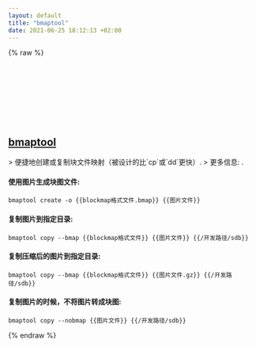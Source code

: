 ```yaml
---
layout: default
title: "bmaptool"
date: 2021-06-25 18:12:13 +02:00
---
```

{% raw %}
<h2 id="bmaptool">
  <a href="/zh/common/bmaptool.html">bmaptool</a> <a href="#bmaptool"><svg class="icon">
    <use href="/assets/images/unicode_sprite.svg#link" />
  </svg></a>
</h2>
> 便捷地创建或复制块文件映射（被设计的比`cp`或`dd`更快）.
> 更多信息: <https://source.tizen.org/documentation/reference/bmaptool>.

#### 使用图片生成块图文件:
```shell
bmaptool create -o {{blockmap格式文件.bmap}} {{图片文件}}
```
#### 复制图片到指定目录:
```shell
bmaptool copy --bmap {{blockmap格式文件}} {{图片文件}} {{/开发路径/sdb}}
```
#### 复制压缩后的图片到指定目录:
```shell
bmaptool copy --bmap {{blockmap格式文件}} {{图片文件.gz}} {{/开发路径/sdb}}
```
#### 复制图片的时候，不将图片转成块图:
```shell
bmaptool copy --nobmap {{图片文件}} {{/开发路径/sdb}}
```
{% endraw %}